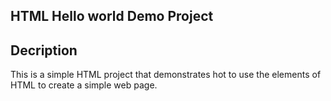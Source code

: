 ## HTML Hello world Demo Project

## Decription

This is a simple HTML project that demonstrates hot to use the elements of HTML to create a simple web page.
